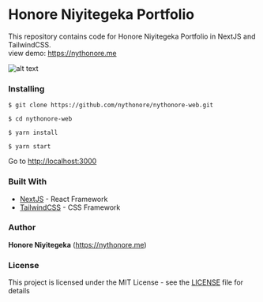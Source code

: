 # Honore Niyitegeka Portfolio

This repository contains code for Honore Niyitegeka Portfolio in NextJS and TailwindCSS.\
view demo: https://nythonore.me

![alt text](https://nythonore.me/nythonore.png)

### Installing

```
$ git clone https://github.com/nythonore/nythonore-web.git
```

```
$ cd nythonore-web
```

```
$ yarn install
```

```
$ yarn start
```

Go to [http://localhost:3000](http://localhost:3000)

### Built With

- [NextJS](https://nextjs.org/) - React Framework
- [TailwindCSS](https://tailwindcss.com/) - CSS Framework

### Author

**Honore Niyitegeka** (https://nythonore.me)

### License

This project is licensed under the MIT License - see the [LICENSE](LICENSE) file for details
